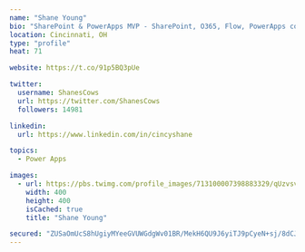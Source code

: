 ```yaml
---
name: "Shane Young"
bio: "SharePoint & PowerApps MVP - SharePoint, O365, Flow, PowerApps consulting? @PowerApps911 | Pure Snark? You found it."
location: Cincinnati, OH
type: "profile"
heat: 71

website: https://t.co/91p5BQ3pUe

twitter:
  username: ShanesCows
  url: https://twitter.com/ShanesCows
  followers: 14981

linkedin:
  url: https://www.linkedin.com/in/cincyshane

topics:
  - Power Apps

images:
  - url: https://pbs.twimg.com/profile_images/713100007398883329/qUzvsvQ3_400x400.jpg
    width: 400
    height: 400
    isCached: true
    title: "Shane Young"

secured: "ZUSaOmUcS8hUgiyMYeeGVUWGdgWv01BR/MekH6QU9J6yiTJ9pCyeN+sj/8dCJWr94WSs7qCOWBvC9Hp6g0YQU9UF3oFqbjDkSI2OT4VWUyuM8fTTi/qbi5IIr3VUSzyzAKO8D3vNq1dTKiiJOh8BlDY+VHLagcQDPvY2FaqdxJac+ZqPc3hdwhz6GAWgVPIWuHcourIbCvgDzEG24oV6Tj7VXsi4pox7zNS3IakZ5APuNhzIMDzygf3Cf5+r//oFxA47T1YLvkbwJ0gCfZg4l59kaNx/K+C4qs7Q/p4q6OR9T9+3YGUKElQkui3JRkMwIvucTS5dwCi12AKpR1J2zm32JhSMm3mxUShEXtG1wDxA9UFfKdY0evl0U5zPEfiAKyasvZx3tzt/Sy7InoLMa62FH4ju5UKpzsa+Cl0BLaY=;/OYOGegDBRzVI3riNY+E8A=="
---
```



